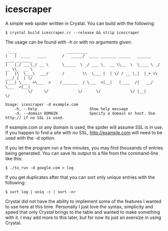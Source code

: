 # icescraper
A simple web spider written in Crystal. You can build with the following:

```$ crystal build icescraper.cr --release && strip icescraper```

The usage can be found with -h or with no arguments given:

```$ ./icescraper                                             
 .___                      _________                                               
|   |  ____   ____       /   _____/  ____ _______ _____   ______    ____ _______  
|   |_/ ___\_/ __ \      \_____  \ _/ ___ \_  __ \\__  \  \____ \ _/ __ \\_  __ \ 
|   |\  \___\  ___/      /        \\  \___ |  | \/ / __ \_|  |_> >\  ___/ |  | \/ 
|___| \___  >\___  >    /_______  / \___  >|__|   (____  /|   __/  \___  >|__|    
          \/     \/             \/      \/             \/ |__|         \/

Usage: icescraper -d example.com
    -h, --help                       Show help message
    -d, --domain DOMAIN              Specify a domain or host. Use http:// if no SSL is used.
```

If example.com or any domain is used, the spider will assume SSL is in use. If you happen to find a site with no SSL, http://example.com will need to be used with the -d option. 

If you let the program run a few minutes, you may find thousands of entries being generated. You can save its output to a file from the command-line like this:

```$ ./to_run -d google.com > log```

If you get duplicates after that you can sort only unique entries with the following:

```$ sort log | uniq -c | sort -nr```

Crystal did not have the ability to implement some of the features I wanted to use here at this time. Personally I just love the syntax, simplicity and speed that only Crystal brings to the table and wanted to make something with it. I may add more to this later, but for now its just an exersize in using Crystal.
